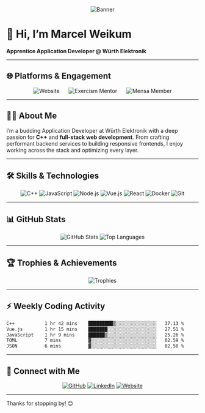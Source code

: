 <p align="center">
  <img src="https://raw.githubusercontent.com/marcelweikum/marcelweikum/master/assets/banner.svg" alt="Banner" />
</p>

# 👋 Hi, I’m Marcel Weikum

**Apprentice Application Developer @ Würth Elektronik**

---

## 🌐 Platforms & Engagement

<p align="center">
  <a href="https://marcelweikum.de" target="_blank" style="margin:10px; text-decoration:none;">
    <img src="https://img.shields.io/badge/Website-marcelweikum.de-FF6F61?style=for-the-badge&logo=Vue.js&logoColor=white" alt="Website">
  </a>
  <a href="https://exercism.org/profiles/Marcii21" target="_blank" style="margin:10px; text-decoration:none;">
    <img src="https://img.shields.io/badge/Exercism_Mentor-00D084?style=for-the-badge&logo=exercism&logoColor=white" alt="Exercism Mentor">
  </a>
  <a href="https://www.mensa.org" target="_blank" style="margin:10px; text-decoration:none;">
    <img src="https://img.shields.io/badge/Mensa_Member-000000?style=for-the-badge&logo=mensa&logoColor=white" alt="Mensa Member">
  </a>
</p>

---

## 👨‍💻 About Me

I’m a budding Application Developer at Würth Elektronik with a deep passion for **C++** and **full-stack web development**. From crafting performant backend services to building responsive frontends, I enjoy working across the stack and optimizing every layer.

---

## 🛠️ Skills & Technologies

<p align="center">
  <img alt="C++" src="https://img.shields.io/badge/C++-00599C?style=for-the-badge&logo=c%2B%2B&logoColor=white" />
  <img alt="JavaScript" src="https://img.shields.io/badge/JavaScript-F7DF1E?style=for-the-badge&logo=javascript&logoColor=black" />
  <img alt="Node.js" src="https://img.shields.io/badge/Node.js-339933?style=for-the-badge&logo=nodedotjs&logoColor=white" />
  <img alt="Vue.js" src="https://img.shields.io/badge/Vue.js-35495E?style=for-the-badge&logo=vue.js&logoColor=4FC08D" />
  <img alt="React" src="https://img.shields.io/badge/React-20232A?style=for-the-badge&logo=react&logoColor=61DAFB" />
  <img alt="Docker" src="https://img.shields.io/badge/Docker-2496ED?style=for-the-badge&logo=docker&logoColor=white" />
  <img alt="Git" src="https://img.shields.io/badge/Git-F05032?style=for-the-badge&logo=git&logoColor=white" />
</p>

---

## 📊 GitHub Stats

<p align="center">
  <img alt="GitHub Stats" src="https://github-readme-stats.vercel.app/api?username=marcelweikum&show_icons=true&theme=shadow_blue&count_private=true" />
  <img alt="Top Languages" src="https://github-readme-stats.vercel.app/api/top-langs/?username=marcelweikum&layout=compact&theme=shadow_blue" />
</p>

---

## 🏆 Trophies & Achievements

<p align="center">
  <img alt="Trophies" src="https://github-profile-trophy.vercel.app/?username=marcelweikum&theme=flat&rank=SSS,SS,S,AAA,AA,A" />
</p>

---

## ⚡ Weekly Coding Activity

<!--START_SECTION:waka-->

```txt
C++           1 hr 42 mins    █████████▒░░░░░░░░░░░░░░░   37.13 %
Vue.js        1 hr 15 mins    ███████░░░░░░░░░░░░░░░░░░   27.51 %
JavaScript    1 hr 9 mins     ██████▒░░░░░░░░░░░░░░░░░░   25.26 %
TOML          7 mins          ▓░░░░░░░░░░░░░░░░░░░░░░░░   02.59 %
JSON          6 mins          ▓░░░░░░░░░░░░░░░░░░░░░░░░   02.50 %
```

<!--END_SECTION:waka-->

---

## 🔗 Connect with Me

<p align="center">
  <a href="https://github.com/marcelweikum" target="_blank"><img src="https://img.icons8.com/ios-glyphs/40/000000/github.png" alt="GitHub"/></a>
  <a href="https://www.linkedin.com/in/marcelweikum" target="_blank"><img src="https://img.icons8.com/ios-glyphs/40/0077B5/linkedin.png" alt="LinkedIn"/></a>
  <a href="https://marcelweikum.de" target="_blank"><img src="https://img.icons8.com/ios-glyphs/40/FF6F61/domain.png" alt="Website"/></a>
</p>

---

<span align="center">Thanks for stopping by! 😊</span>
